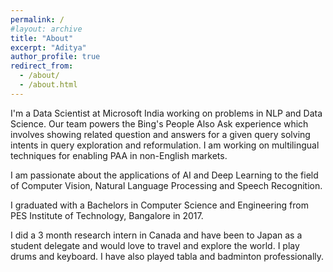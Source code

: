 ```yaml
---
permalink: /
#layout: archive
title: "About"
excerpt: "Aditya"
author_profile: true
redirect_from:
  - /about/
  - /about.html
---
```


I'm a Data Scientist at Microsoft India working on problems in NLP and Data Science. Our team powers the Bing's People Also Ask experience which involves showing related question and answers for a given query solving intents in query exploration and reformulation. I am working on multilingual techniques for enabling PAA in non-English markets. 

I am passionate about the applications of AI and Deep Learning to the field of Computer Vision, Natural Language Processing and Speech Recognition. 

I graduated with a Bachelors in Computer Science and Engineering from PES Institute of Technology, Bangalore in 2017. 

I did a 3 month research intern in Canada and have been to Japan as a student delegate and would love to travel and explore the world. I play drums and keyboard. I have also played tabla and badminton professionally. 